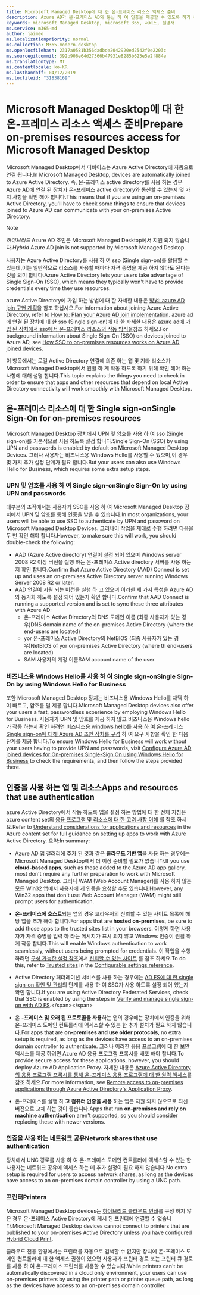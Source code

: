 ```yaml
---
title: Microsoft Managed Desktop에 대 한 온-프레미스 리소스 액세스 준비
description: Azure AD가 온-프레미스 AD와 통신 하 여 인증을 제공할 수 있도록 하기 위한 중요 한 단계
keywords: microsoft Managed Desktop, microsoft 365, 서비스, 설명서
ms.service: m365-md
author: jaimeo
ms.localizationpriority: normal
ms.collection: M365-modern-desktop
ms.openlocfilehash: 2317a0581b356dadbde2042920ed2542f0e2203c
ms.sourcegitcommit: 392b906e64d27366b47931e8285b625e5e2f884e
ms.translationtype: MT
ms.contentlocale: ko-KR
ms.lasthandoff: 04/12/2019
ms.locfileid: "31838169"
---
```

#  <a name="prepare-on-premises-resources-access-for-microsoft-managed-desktop"></a><span data-ttu-id="db4ed-104">Microsoft Managed Desktop에 대 한 온-프레미스 리소스 액세스 준비</span><span class="sxs-lookup"><span data-stu-id="db4ed-104">Prepare on-premises resources access for Microsoft Managed Desktop</span></span>

<span data-ttu-id="db4ed-105">Microsoft Managed Desktop에서 디바이스는 Azure Active Directory에 자동으로 연결 됩니다.</span><span class="sxs-lookup"><span data-stu-id="db4ed-105">In Microsoft Managed Desktop, devices are automatically joined to Azure Active Directory.</span></span> <span data-ttu-id="db4ed-106">즉, 온-프레미스 active directory를 사용 하는 경우 Azure AD에 연결 된 장치가 온-프레미스 active directory와 통신할 수 있는지 몇 가지 사항을 확인 해야 합니다.</span><span class="sxs-lookup"><span data-stu-id="db4ed-106">This means that if you are using an on-premises Active Directory, you'll have to check some things to ensure that devices joined to Azure AD can communicate with your on-premises Active Directory.</span></span> 

> [!NOTE]  
> <span data-ttu-id="db4ed-107">*하이브리드* Azure AD 조인은 Microsoft Managed Desktop에서 지원 되지 않습니다.</span><span class="sxs-lookup"><span data-stu-id="db4ed-107">*Hybrid* Azure AD join is not supported by Microsoft Managed Desktop.</span></span>

<span data-ttu-id="db4ed-108">사용자는 Azure Active Directory를 사용 하 여 sso (Single sign-on)를 활용할 수 있는데,이는 일반적으로 리소스를 사용할 때마다 자격 증명을 제공 하지 않아도 된다는 것을 의미 합니다.</span><span class="sxs-lookup"><span data-stu-id="db4ed-108">Azure Active Directory lets your users take advantage of Single Sign-On (SSO), which means they typically won't have to provide credentials every time they use resources.</span></span>

<span data-ttu-id="db4ed-109">azure Active Directory에 가입 하는 방법에 대 한 자세한 내용은 [방법: azure AD join 구현 계획](https://docs.microsoft.com/azure/active-directory/devices/azureadjoin-plan)을 참조 하십시오.</span><span class="sxs-lookup"><span data-stu-id="db4ed-109">For information about joining Azure Active Directory, refer to [How to: Plan your Azure AD join implementation](https://docs.microsoft.com/azure/active-directory/devices/azureadjoin-plan).</span></span> <span data-ttu-id="db4ed-110">azure ad에 연결 된 장치에 대 한 sso (Single sign-on)에 대 한 자세한 내용은 [azure ad에 가입 된 장치에서 sso에서 온-프레미스 리소스의 작동 방식을](https://docs.microsoft.com/azure/active-directory/devices/azuread-join-sso#how-it-works)참조 하세요.</span><span class="sxs-lookup"><span data-stu-id="db4ed-110">For background information about Single Sign-On (SSO) on devices joined to Azure AD, see [How SSO to on-premises resources works on Azure AD joined devices](https://docs.microsoft.com/azure/active-directory/devices/azuread-join-sso#how-it-works).</span></span>


<span data-ttu-id="db4ed-111">이 항목에서는 로컬 Active Directory 연결에 의존 하는 앱 및 기타 리소스가 Microsoft Managed Desktop에서 원활 하 게 작동 하도록 하기 위해 확인 해야 하는 사항에 대해 설명 합니다.</span><span class="sxs-lookup"><span data-stu-id="db4ed-111">This topic explains the things you need to check in order to ensure that apps and other resources that depend on local Active Directory connectivity will work smoothly with Microsoft Managed Desktop.</span></span>


## <a name="single-sign-on-for-on-premises-resources"></a><span data-ttu-id="db4ed-112">온-프레미스 리소스에 대 한 Single sign-on</span><span class="sxs-lookup"><span data-stu-id="db4ed-112">Single Sign-On for on-premises resources</span></span>

<span data-ttu-id="db4ed-113">Microsoft Managed Desktop 장치에서 UPN 및 암호를 사용 하 여 sso (Single sign-on)를 기본적으로 사용 하도록 설정 합니다.</span><span class="sxs-lookup"><span data-stu-id="db4ed-113">Single Sign-On (SSO) by using UPN and passwords is enabled by default on Microsoft Managed Desktop Devices.</span></span> <span data-ttu-id="db4ed-114">그러나 사용자는 비즈니스용 Windows Hello를 사용할 수 있으며,이 경우 몇 가지 추가 설정 단계가 필요 합니다.</span><span class="sxs-lookup"><span data-stu-id="db4ed-114">But your users can also use Windows Hello for Business, which requires some extra setup steps.</span></span> 

### <a name="single-sign-on-by-using-upn-and-passwords"></a><span data-ttu-id="db4ed-115">UPN 및 암호를 사용 하 여 Single sign-on</span><span class="sxs-lookup"><span data-stu-id="db4ed-115">Single Sign-On by using UPN and passwords</span></span>

<span data-ttu-id="db4ed-116">대부분의 조직에서는 사용자가 SSO를 사용 하 여 Microsoft Managed Desktop 장치에서 UPN 및 암호를 통해 인증을 받을 수 있습니다.</span><span class="sxs-lookup"><span data-stu-id="db4ed-116">In most organizations, your users will be able to use SSO to authenticate by UPN and password on Microsoft Managed Desktop Devices.</span></span> <span data-ttu-id="db4ed-117">그러나이 작업을 제대로 수행 하려면 다음을 두 번 확인 해야 합니다.</span><span class="sxs-lookup"><span data-stu-id="db4ed-117">However, to make sure this will work, you should double-check the following:</span></span>

- <span data-ttu-id="db4ed-118">AAD (Azure Active directory) 연결이 설정 되어 있으며 Windows server 2008 R2 이상 버전을 실행 하는 온-프레미스 Active directory 서버를 사용 하는지 확인 합니다.</span><span class="sxs-lookup"><span data-stu-id="db4ed-118">Confirm that Azure Active Directory (AAD) Connect is set up and uses an on-premises Active Directory server running Windows Server 2008 R2 or later.</span></span>
- <span data-ttu-id="db4ed-119">AAD 연결이 지원 되는 버전을 실행 하 고 있으며 이러한 세 가지 특성을 Azure AD와 동기화 하도록 설정 되어 있는지 확인 합니다.</span><span class="sxs-lookup"><span data-stu-id="db4ed-119">Confirm that AAD Connect is running a supported version and is set to sync these three attributes with Azure AD:</span></span> 
    - <span data-ttu-id="db4ed-120">온-프레미스 Active Directory의 DNS 도메인 이름 (최종 사용자가 있는 경우)</span><span class="sxs-lookup"><span data-stu-id="db4ed-120">DNS domain name of the on-premises Active Directory (where the end-users are located)</span></span>
    - <span data-ttu-id="db4ed-121">yor 온-프레미스 Active Directory의 NetBIOS (최종 사용자가 있는 경우)</span><span class="sxs-lookup"><span data-stu-id="db4ed-121">NetBIOS of yor on-premises Active Directory (where th end-users are located)</span></span>
    - <span data-ttu-id="db4ed-122">SAM 사용자의 계정 이름</span><span class="sxs-lookup"><span data-stu-id="db4ed-122">SAM account name of the user</span></span>


### <a name="single-sign-on-by-using-windows-hello-for-business"></a><span data-ttu-id="db4ed-123">비즈니스용 Windows Hello를 사용 하 여 Single sign-on</span><span class="sxs-lookup"><span data-stu-id="db4ed-123">Single Sign-On by using Windows Hello for Business</span></span>

<span data-ttu-id="db4ed-124">또한 Microsoft Managed Desktop 장치는 비즈니스용 Windows Hello를 채택 하 여 빠르고, 암호를 덜 제공 합니다.</span><span class="sxs-lookup"><span data-stu-id="db4ed-124">Microsoft Managed Desktop devices also offer your users a fast, passwordless experience by employing Windows Hello for Business.</span></span> <span data-ttu-id="db4ed-125">사용자가 UPN 및 암호를 제공 하지 않고 비즈니스용 Windows hello가 작동 하는지 확인 하려면 [비즈니스용 windows hello를 사용 하 여 온-프레미스 Single sign-on에 대해 Azure AD 조인 장치를 구성](https://docs.microsoft.com/windows/security/identity-protection/hello-for-business/hello-hybrid-aadj-sso-base) 하 여 요구 사항을 확인 한 다음 단계를 제공 합니다.</span><span class="sxs-lookup"><span data-stu-id="db4ed-125">To ensure Windows Hello for Business will work without your users having to provide UPN and passwords, visit [Configure Azure AD joined devices for On-premises Single-Sign On using Windows Hello for Business](https://docs.microsoft.com/windows/security/identity-protection/hello-for-business/hello-hybrid-aadj-sso-base) to check the requirements, and then follow the steps provided there.</span></span>


## <a name="apps-and-resources-that-use-authentication"></a><span data-ttu-id="db4ed-126">인증을 사용 하는 앱 및 리소스</span><span class="sxs-lookup"><span data-stu-id="db4ed-126">Apps and resources that use authentication</span></span>

<span data-ttu-id="db4ed-127">azure Active Directory에서 작동 하도록 앱을 설정 하는 방법에 대 한 전체 지침은 azure content set의 [응용 프로그램 및 리소스에 대 한 고려 사항 이해](https://docs.microsoft.com/azure/active-directory/devices/azureadjoin-plan#understand-considerations-for-applications-and-resources) 를 참조 하세요.</span><span class="sxs-lookup"><span data-stu-id="db4ed-127">Refer to [Understand considerations for applications and resources](https://docs.microsoft.com/azure/active-directory/devices/azureadjoin-plan#understand-considerations-for-applications-and-resources) in the Azure content set for full guidance on setting up apps to work with Azure Active Directory.</span></span> <span data-ttu-id="db4ed-128">요약:</span><span class="sxs-lookup"><span data-stu-id="db4ed-128">In summary:</span></span>


- <span data-ttu-id="db4ed-129">Azure AD 앱 갤러리에 추가 된 것과 같은 **클라우드 기반 앱**을 사용 하는 경우에는 Microsoft Managed Desktop에서 더 이상 준비할 필요가 없습니다.</span><span class="sxs-lookup"><span data-stu-id="db4ed-129">If you use **cloud-based apps**, such as those added to the Azure AD app gallery, most don't require any further preparation to work with Microsoft Managed Desktop.</span></span> <span data-ttu-id="db4ed-130">그러나 WAM (Web Account Manager)를 사용 하지 않는 모든 Win32 앱에서 사용자에 게 인증을 요청할 수도 있습니다.</span><span class="sxs-lookup"><span data-stu-id="db4ed-130">However, any Win32 apps that don't use Web Account Manager (WAM) might still prompt users for authentication.</span></span>

- <span data-ttu-id="db4ed-131">**온-프레미스에 호스트**되는 앱의 경우 브라우저의 신뢰할 수 있는 사이트 목록에 해당 앱을 추가 해야 합니다.</span><span class="sxs-lookup"><span data-stu-id="db4ed-131">For apps that are **hosted on-premises**, be sure to add those apps to the trusted sites list in your browsers.</span></span> <span data-ttu-id="db4ed-132">이렇게 하면 사용자가 자격 증명을 입력 하 라는 메시지가 표시 되지 않고 Windows 인증이 원활 하 게 작동 합니다.</span><span class="sxs-lookup"><span data-stu-id="db4ed-132">This will enable Windows authentication to work seamlessly, without users being prompted for credentials.</span></span> <span data-ttu-id="db4ed-133">이 작업을 수행 하려면 [구성 가능한 설정 참조](https://docs.microsoft.com/microsoft-365/managed-desktop/working-with-managed-desktop/config-setting-ref)에서 [신뢰할 수 있는 사이트](https://docs.microsoft.com/microsoft-365/managed-desktop/working-with-managed-desktop/config-setting-ref#trusted-sites) 를 참조 하세요.</span><span class="sxs-lookup"><span data-stu-id="db4ed-133">To do this, refer to [Trusted sites](https://docs.microsoft.com/microsoft-365/managed-desktop/working-with-managed-desktop/config-setting-ref#trusted-sites) in the [Configurable settings reference](https://docs.microsoft.com/microsoft-365/managed-desktop/working-with-managed-desktop/config-setting-ref).</span></span>

- <span data-ttu-id="db4ed-134">Active Directory 페더레이션 서비스를 사용 하는 경우에는 [AD FS에 대 한 single sign-on 확인 및 관리](https://docs.microsoft.com/previous-versions/azure/azure-services/jj151809(v=azure.100))의 단계를 사용 하 여 SSO가 사용 하도록 설정 되어 있는지 확인 합니다.</span><span class="sxs-lookup"><span data-stu-id="db4ed-134">If you are using Active Directory Federated Services, check that SSO is enabled by using the steps in [Verify and manage single sign-on with AD FS](https://docs.microsoft.com/previous-versions/azure/azure-services/jj151809(v=azure.100)).</span></span> 

- <span data-ttu-id="db4ed-135">온 **-프레미스 및 오래 된 프로토콜을 사용**하는 앱의 경우에는 장치에서 인증을 위해 온-프레미스 도메인 컨트롤러에 액세스할 수 있는 한 추가 설치가 필요 하지 않습니다.</span><span class="sxs-lookup"><span data-stu-id="db4ed-135">For apps that are **on-premises and use older protocols**, no extra setup is required, as long as the devices have access to an on-premises domain controller to authenticate.</span></span> <span data-ttu-id="db4ed-136">그러나 이러한 응용 프로그램에 대 한 보안 액세스를 제공 하려면 Azure AD 응용 프로그램 프록시를 배포 해야 합니다.</span><span class="sxs-lookup"><span data-stu-id="db4ed-136">To provide secure access for these applications, however, you should deploy Azure AD Application Proxy.</span></span> <span data-ttu-id="db4ed-137">자세한 내용은 [Azure Active Directory의 응용 프로그램 프록시를 통해 온-프레미스 응용 프로그램에 대 한 원격 액세스](https://docs.microsoft.com/azure/active-directory/manage-apps/application-proxy)를 참조 하세요.</span><span class="sxs-lookup"><span data-stu-id="db4ed-137">For more information, see [Remote access to on-premises applications through Azure Active Directory's Application Proxy](https://docs.microsoft.com/azure/active-directory/manage-apps/application-proxy).</span></span>

- <span data-ttu-id="db4ed-138">온-프레미스를 실행 하 **고 컴퓨터 인증을 사용** 하는 앱은 지원 되지 않으므로 최신 버전으로 교체 하는 것이 좋습니다.</span><span class="sxs-lookup"><span data-stu-id="db4ed-138">Apps that run **on-premises and rely on machine authentication** aren't supported, so you should consider replacing these with newer versions.</span></span>

### <a name="network-shares-that-use-authentication"></a><span data-ttu-id="db4ed-139">인증을 사용 하는 네트워크 공유</span><span class="sxs-lookup"><span data-stu-id="db4ed-139">Network shares that use authentication</span></span>

<span data-ttu-id="db4ed-140">장치에서 UNC 경로를 사용 하 여 온-프레미스 도메인 컨트롤러에 액세스할 수 있는 한 사용자는 네트워크 공유에 액세스 하는 데 추가 설정이 필요 하지 않습니다.</span><span class="sxs-lookup"><span data-stu-id="db4ed-140">No extra setup is required for users to access network shares, as long as the devices have access to an on-premises domain controller by using a UNC path.</span></span>

### <a name="printers"></a><span data-ttu-id="db4ed-141">프린터</span><span class="sxs-lookup"><span data-stu-id="db4ed-141">Printers</span></span>

<span data-ttu-id="db4ed-142">Microsoft Managed Desktop devices는 [하이브리드 클라우드 인쇄](https://docs.microsoft.com/windows-server/administration/hybrid-cloud-print/hybrid-cloud-print-deploy)를 구성 하지 않은 경우 온-프레미스 Active Directory에 게시 된 프린터에 연결할 수 없습니다.</span><span class="sxs-lookup"><span data-stu-id="db4ed-142">Microsoft Managed Desktop devices cannot connect to printers that are published to your on-premises Active Directory unless you have configured [Hybrid Cloud Print](https://docs.microsoft.com/windows-server/administration/hybrid-cloud-print/hybrid-cloud-print-deploy).</span></span>

<span data-ttu-id="db4ed-143">클라우드 전용 환경에서는 프린터를 자동으로 검색할 수 없지만 장치에 온-프레미스 도메인 컨트롤러에 대 한 액세스 권한이 있으면 사용자가 프린터 경로 또는 프린터 큐 경로를 사용 하 여 온-프레미스 프린터를 사용할 수 있습니다.</span><span class="sxs-lookup"><span data-stu-id="db4ed-143">While printers can't be automatically discovered in a cloud only environment, your users can use on-premises printers by using the printer path or printer queue path, as long as the devices have access to an on-premises domain controller.</span></span>

<!--add fuller material on printers when available-->